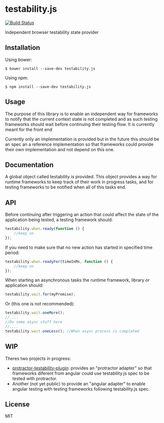 # testability.js

[![Build Status](https://secure.travis-ci.org/alfonso-presa/testability.js.png?branch=master)](http://travis-ci.org/alfonso-presa/testability.js)

Independent browser testability state provider

## Installation

Using bower:

```
$ bower install --save-dev testability.js
```

Using npm:

```
$ npm install --save-dev testability.js
```

## Usage

The purpose of this library is to enable an independent way for frameworks to notify that the current context state is not completed and as such testing frameworks should wait before continuing their testing flow. It is currently meant for the front end

Currently only an implementation is provided but in the future this should be an spec an a reference implementation so that frameworks could provide their own implementation and not depend on this one.

## Documentation

A global object called testability is provided. This object provides a way for runtime frameworks to keep track of their work in progress tasks, and for testing frameworks to be notified when all of this tasks end.

## API

Before continuing after triggering an action that could affect the state of the application being tested, a testing framework should:

```js
testability.when.ready(function () {
	//keep on
});
```

If you need to make sure that no new action has started in specified time period:
```js
testability.when.readyFor(timeInMs, function () {
	//keep on
});
```

When starting an asynchronous tasks the runtime framework, library or application should:

```js
testability.wait.for(myPromise);
```

Or (this one is not recommended):

```js
testability.wait.oneMore();
//....
//Do some async stuff here
//....
testability.wait.oneLess(); //When async process is completed

```

## WIP

Theres two projects in progress:
- [protractor-testability-plugin](https://github.com/alfonso-presa/protractor-testability-plugin): provides an "protractor adapter" so that frameworks diferent from angular could use testability.js spec to be tested with protractor.
- Another (not yet public) to provide an "angular adapter" to enable angular testing with testing frameworks following testability.js spec.

## License

MIT
